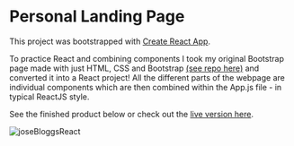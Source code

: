 # Personal Landing Page

This project was bootstrapped with [Create React App](https://github.com/facebook/create-react-app).

To practice React and combining components I took my original Bootstrap page made with just HTML, CSS and Bootstrap [(see repo here)](https://github.com/gdwhittaker94/Bootstrap_website_practice/tree/main) and converted it into a React project! All the different parts of the webpage are individual components which are then combined within the App.js file - in typical ReactJS style. 

See the finished product below or check out the [live version here](https://react-bootstrap-landing-page-nine.vercel.app/).

![joseBloggsReact](https://github.com/gdwhittaker94/react_bootstrap_landing_page/assets/105855731/0596a27f-5b88-46e3-8c62-4b3c7d01f98f)

